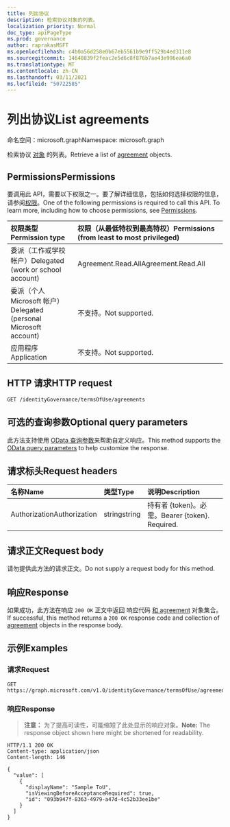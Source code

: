 ```yaml
---
title: 列出协议
description: 检索协议对象的列表。
localization_priority: Normal
doc_type: apiPageType
ms.prod: governance
author: raprakasMSFT
ms.openlocfilehash: c4b0a56d258e0b67eb5561b9e9ff529b4ed311e8
ms.sourcegitcommit: 14648839f2feac2e5d6c8f876b7ae43e996ea6a0
ms.translationtype: MT
ms.contentlocale: zh-CN
ms.lasthandoff: 03/11/2021
ms.locfileid: "50722585"
---
```

# <a name="list-agreements"></a><span data-ttu-id="adc67-103">列出协议</span><span class="sxs-lookup"><span data-stu-id="adc67-103">List agreements</span></span>

<span data-ttu-id="adc67-104">命名空间：microsoft.graph</span><span class="sxs-lookup"><span data-stu-id="adc67-104">Namespace: microsoft.graph</span></span>

<span data-ttu-id="adc67-105">检索协议 [对象](../resources/agreement.md) 的列表。</span><span class="sxs-lookup"><span data-stu-id="adc67-105">Retrieve a list of [agreement](../resources/agreement.md) objects.</span></span>
## <a name="permissions"></a><span data-ttu-id="adc67-106">Permissions</span><span class="sxs-lookup"><span data-stu-id="adc67-106">Permissions</span></span>
<span data-ttu-id="adc67-p101">要调用此 API，需要以下权限之一。要了解详细信息，包括如何选择权限的信息，请参阅[权限](/graph/permissions-reference)。</span><span class="sxs-lookup"><span data-stu-id="adc67-p101">One of the following permissions is required to call this API. To learn more, including how to choose permissions, see [Permissions](/graph/permissions-reference).</span></span>

|<span data-ttu-id="adc67-109">权限类型</span><span class="sxs-lookup"><span data-stu-id="adc67-109">Permission type</span></span>                        | <span data-ttu-id="adc67-110">权限（从最低特权到最高特权）</span><span class="sxs-lookup"><span data-stu-id="adc67-110">Permissions (from least to most privileged)</span></span>              |
|:--------------------------------------|:---------------------------------------------------------|
|<span data-ttu-id="adc67-111">委派（工作或学校帐户）</span><span class="sxs-lookup"><span data-stu-id="adc67-111">Delegated (work or school account)</span></span>     | <span data-ttu-id="adc67-112">Agreement.Read.All</span><span class="sxs-lookup"><span data-stu-id="adc67-112">Agreement.Read.All</span></span> |
|<span data-ttu-id="adc67-113">委派（个人 Microsoft 帐户）</span><span class="sxs-lookup"><span data-stu-id="adc67-113">Delegated (personal Microsoft account)</span></span> | <span data-ttu-id="adc67-114">不支持。</span><span class="sxs-lookup"><span data-stu-id="adc67-114">Not supported.</span></span> |
|<span data-ttu-id="adc67-115">应用程序</span><span class="sxs-lookup"><span data-stu-id="adc67-115">Application</span></span>                            | <span data-ttu-id="adc67-116">不支持。</span><span class="sxs-lookup"><span data-stu-id="adc67-116">Not supported.</span></span> |

## <a name="http-request"></a><span data-ttu-id="adc67-117">HTTP 请求</span><span class="sxs-lookup"><span data-stu-id="adc67-117">HTTP request</span></span>
<!-- { "blockType": "ignored" } -->
```http
GET /identityGovernance/termsOfUse/agreements
```

## <a name="optional-query-parameters"></a><span data-ttu-id="adc67-118">可选的查询参数</span><span class="sxs-lookup"><span data-stu-id="adc67-118">Optional query parameters</span></span>
<span data-ttu-id="adc67-119">此方法支持使用 [OData 查询参数](/graph/query-parameters)来帮助自定义响应。</span><span class="sxs-lookup"><span data-stu-id="adc67-119">This method supports the [OData query parameters](/graph/query-parameters) to help customize the response.</span></span>

## <a name="request-headers"></a><span data-ttu-id="adc67-120">请求标头</span><span class="sxs-lookup"><span data-stu-id="adc67-120">Request headers</span></span>
| <span data-ttu-id="adc67-121">名称</span><span class="sxs-lookup"><span data-stu-id="adc67-121">Name</span></span>         | <span data-ttu-id="adc67-122">类型</span><span class="sxs-lookup"><span data-stu-id="adc67-122">Type</span></span>        | <span data-ttu-id="adc67-123">说明</span><span class="sxs-lookup"><span data-stu-id="adc67-123">Description</span></span> |
|:-------------|:------------|:------------|
| <span data-ttu-id="adc67-124">Authorization</span><span class="sxs-lookup"><span data-stu-id="adc67-124">Authorization</span></span> | <span data-ttu-id="adc67-125">string</span><span class="sxs-lookup"><span data-stu-id="adc67-125">string</span></span> | <span data-ttu-id="adc67-p102">持有者 \{token\}。必需。</span><span class="sxs-lookup"><span data-stu-id="adc67-p102">Bearer \{token\}. Required.</span></span> |

## <a name="request-body"></a><span data-ttu-id="adc67-128">请求正文</span><span class="sxs-lookup"><span data-stu-id="adc67-128">Request body</span></span>
<span data-ttu-id="adc67-129">请勿提供此方法的请求正文。</span><span class="sxs-lookup"><span data-stu-id="adc67-129">Do not supply a request body for this method.</span></span>
## <a name="response"></a><span data-ttu-id="adc67-130">响应</span><span class="sxs-lookup"><span data-stu-id="adc67-130">Response</span></span>
<span data-ttu-id="adc67-131">如果成功，此方法在响应 `200 OK` 正文中返回 响应代码 [和 agreement](../resources/agreement.md) 对象集合。</span><span class="sxs-lookup"><span data-stu-id="adc67-131">If successful, this method returns a `200 OK` response code and collection of [agreement](../resources/agreement.md) objects in the response body.</span></span>
## <a name="examples"></a><span data-ttu-id="adc67-132">示例</span><span class="sxs-lookup"><span data-stu-id="adc67-132">Examples</span></span>
### <a name="request"></a><span data-ttu-id="adc67-133">请求</span><span class="sxs-lookup"><span data-stu-id="adc67-133">Request</span></span>

<!-- {
  "blockType": "request",
  "name": "get_agreements"
}-->
```msgraph-interactive
GET https://graph.microsoft.com/v1.0/identityGovernance/termsOfUse/agreements
```

### <a name="response"></a><span data-ttu-id="adc67-134">响应</span><span class="sxs-lookup"><span data-stu-id="adc67-134">Response</span></span>
><span data-ttu-id="adc67-135">**注意：** 为了提高可读性，可能缩短了此处显示的响应对象。</span><span class="sxs-lookup"><span data-stu-id="adc67-135">**Note:** The response object shown here might be shortened for readability.</span></span> 
<!-- {
  "blockType": "response",
  "truncated": true,
  "@odata.type": "microsoft.graph.agreement",
  "isCollection": true
} -->
```http
HTTP/1.1 200 OK
Content-type: application/json
Content-length: 146

{
  "value": [
    {
      "displayName": "Sample ToU",
      "isViewingBeforeAcceptanceRequired": true,
      "id": "093b947f-8363-4979-a47d-4c52b33ee1be"
    }
  ]
}
```

<!-- uuid: 8fcb5dbc-d5aa-4681-8e31-b001d5168d79
2015-10-25 14:57:30 UTC -->
<!--
{
  "type": "#page.annotation",
  "description": "List agreements",
  "keywords": "",
  "section": "documentation",
  "tocPath": "",
  "suppressions": [
  ]
}
-->
